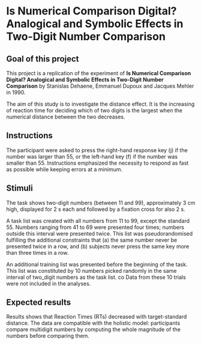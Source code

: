 # Is Numerical Comparison Digital? Analogical and Symbolic Effects in Two-Digit Number Comparison

## Goal of this project

This project is a replication of the experiment of **Is Numerical Comparison Digital? Analogical and Symbolic Effects in Two-Digit Number Comparison** by Stanislas Dehaene, Emmanuel Dupoux and Jacques Mehler in 1990.

The aim of this study is to investigate the distance effect. It is the increasing of reaction time for deciding which of two digits is the largest when the numerical distance between the two decreases.


## Instructions

The participant were asked to press the right-hand response key (j) if the number was larger than 55, or the left-hand key (f) if the number was smaller than 55. Instructions emphasized the necessity to respond as fast as possible while keeping errors at a minimum.


## Stimuli

The task shows two-digit numbers (between 11 and 99), approximately 3 cm high, displayed for 2 s each and followed by a fixation cross for also 2 s.

A task list was created with all numbers from 11 to 99, except the standard 55. Numbers ranging from 41 to 69 were presented four times; numbers outside this interval were presented twice. This list was pseudorandomised fulfilling the additional constraints that (a) the same number never be presented twice in a row, and (b) subjects never press the same key more than three times in a row.

An additional training list was presented before the beginning of the task. This list was constituted by 10 numbers picked randomly in the same interval of two_digit numbers as the task list. co Data from these 10 trials were not included in the analyses.

## Expected results

Results shows that Reaction Times (RTs) decreased with target-standard distance. The data are compatible with the holistic model: participants compare multidigit numbers by computing the whole magnitude of the numbers before comparing them.